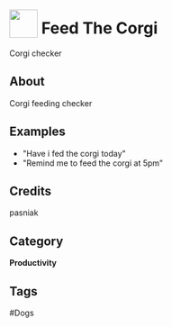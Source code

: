# <img src="https://raw.githack.com/FortAwesome/Font-Awesome/master/svgs/solid/robot.svg" card_color="#22A7F0" width="50" height="50" style="vertical-align:bottom"/> Feed The Corgi
Corgi checker

## About
Corgi feeding checker

## Examples
* "Have i fed the corgi today"
* "Remind me to feed the corgi at 5pm"

## Credits
pasniak

## Category
**Productivity**

## Tags
#Dogs

